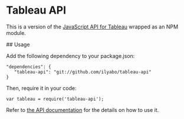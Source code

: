 # Tableau API

This is a version of the 
[JavaScript API for Tableau](http://www.tableau.com/new-features/javascript-api) 
wrapped as an NPM module.

## Usage 

Add the following dependency to your package.json: 

    "dependencies": {
       "tableau-api": "git://github.com/ilyabo/tableau-api"
    }


Then, require it in your code:

    var tableau = require('tableau-api');
    
    
Refer to [the API documentation](http://onlinehelp.tableau.com/current/api/js_api/en-us/help.htm)
for the details on how to use it.
